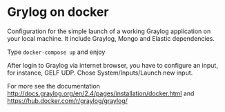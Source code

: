 # Grylog on docker

Configuration for the simple launch of a working Graylog application on your local machine. It include Graylog, Mongo and Elastic dependencies.

Type
```docker-compose up```
and enjoy

After login to Graylog via internet browser, you have to configure an input, for instance, GELF UDP.
Chose System/Inputs/Launch new input. 

For more see the documentation 
http://docs.graylog.org/en/2.4/pages/installation/docker.html 
and 
https://hub.docker.com/r/graylog/graylog/

